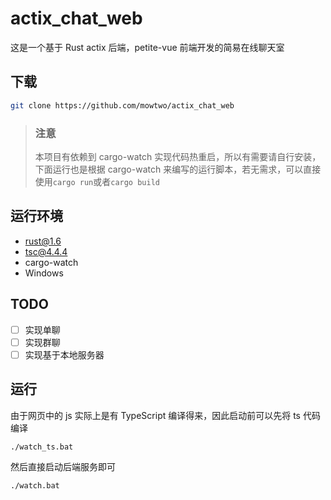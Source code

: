 # actix_chat_web

这是一个基于 Rust actix 后端，petite-vue 前端开发的简易在线聊天室

## 下载

```bash
git clone https://github.com/mowtwo/actix_chat_web
```

> ### 注意
>
> 本项目有依赖到 cargo-watch 实现代码热重启，所以有需要请自行安装，下面运行也是根据 cargo-watch 来编写的运行脚本，若无需求，可以直接使用`cargo run`或者`cargo build`

## 运行环境

- rust@1.6
- tsc@4.4.4
- cargo-watch
- Windows

## TODO
- [ ] 实现单聊
- [ ] 实现群聊 
- [ ] 实现基于本地服务器 

## 运行

由于网页中的 js 实际上是有 TypeScript 编译得来，因此启动前可以先将 ts 代码编译

```bash
./watch_ts.bat
```

然后直接启动后端服务即可

```bash
./watch.bat
```
